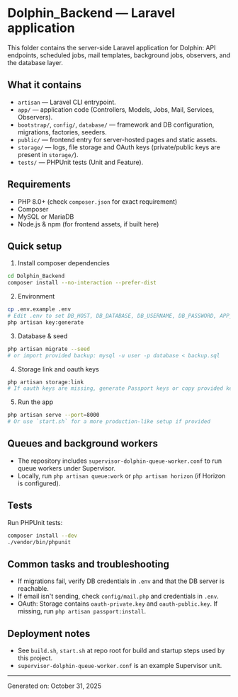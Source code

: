 # Dolphin_Backend — Laravel application

This folder contains the server-side Laravel application for Dolphin: API endpoints, scheduled jobs, mail templates, background jobs, observers, and the database layer.

## What it contains
- `artisan` — Laravel CLI entrypoint.
- `app/` — application code (Controllers, Models, Jobs, Mail, Services, Observers).
- `bootstrap/`, `config/`, `database/` — framework and DB configuration, migrations, factories, seeders.
- `public/` — frontend entry for server-hosted pages and static assets.
- `storage/` — logs, file storage and OAuth keys (private/public keys are present in `storage/`).
- `tests/` — PHPUnit tests (Unit and Feature).

## Requirements
- PHP 8.0+ (check `composer.json` for exact requirement)
- Composer
- MySQL or MariaDB
- Node.js & npm (for frontend assets, if built here)

## Quick setup

1. Install composer dependencies

```bash
cd Dolphin_Backend
composer install --no-interaction --prefer-dist
```

2. Environment

```bash
cp .env.example .env
# Edit .env to set DB_HOST, DB_DATABASE, DB_USERNAME, DB_PASSWORD, APP_URL and mail/redis settings
php artisan key:generate
```

3. Database & seed

```bash
php artisan migrate --seed
# or import provided backup: mysql -u user -p database < backup.sql
```

4. Storage link and oauth keys

```bash
php artisan storage:link
# If oauth keys are missing, generate Passport keys or copy provided keys from storage/
```

5. Run the app

```bash
php artisan serve --port=8000
# Or use `start.sh` for a more production-like setup if provided
```

## Queues and background workers

- The repository includes `supervisor-dolphin-queue-worker.conf` to run queue workers under Supervisor.
- Locally, run `php artisan queue:work` or `php artisan horizon` (if Horizon is configured).

## Tests

Run PHPUnit tests:

```bash
composer install --dev
./vendor/bin/phpunit
```

## Common tasks and troubleshooting
- If migrations fail, verify DB credentials in `.env` and that the DB server is reachable.
- If email isn't sending, check `config/mail.php` and credentials in `.env`.
- OAuth: Storage contains `oauth-private.key` and `oauth-public.key`. If missing, run `php artisan passport:install`.

## Deployment notes
- See `build.sh`, `start.sh` at repo root for build and startup steps used by this project.
- `supervisor-dolphin-queue-worker.conf` is an example Supervisor unit.

---
Generated on: October 31, 2025
